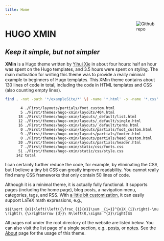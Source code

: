 ```yaml
---
title: Home
---
```


[<img src="https://simpleicons.org/icons/github.svg" style="max-width:15%;min-width:40px;float:right;" alt="Github repo" />](https://github.com/yihui/hugo-xmin)

# HUGO XMIN

## _Keep it simple, but not simpler_

**XMin** is a Hugo theme written by [Yihui Xie](https://yihui.name) in about four hours: half an hour was spent on the Hugo templates, and 3.5 hours were spent on styling. The main motivation for writing this theme was to provide a really minimal example to beginners of Hugo templates. This XMin theme contains about 130 lines of code in total, including the code in HTML templates and CSS (also counting empty lines).


```bash
find . -not -path '*/exampleSite/*' \( -name '*.html' -o -name '*.css' \) | xargs wc -l
```

```
       4 ./First/layouts/partials/foot_custom.html
       5 ./First/themes/hugo-xmin/layouts/404.html
      18 ./First/themes/hugo-xmin/layouts/_default/list.html
      12 ./First/themes/hugo-xmin/layouts/_default/single.html
      16 ./First/themes/hugo-xmin/layouts/_default/terms.html
       0 ./First/themes/hugo-xmin/layouts/partials/foot_custom.html
       9 ./First/themes/hugo-xmin/layouts/partials/footer.html
       0 ./First/themes/hugo-xmin/layouts/partials/head_custom.html
      20 ./First/themes/hugo-xmin/layouts/partials/header.html
       7 ./First/themes/hugo-xmin/static/css/fonts.css
      51 ./First/themes/hugo-xmin/static/css/style.css
     142 total
```

I can certainly further reduce the code, for example, by eliminating the CSS, but I believe a tiny bit CSS can greatly improve readability. You cannot really find many CSS frameworks that only contain 50 lines of code.

Although it is a minimal theme, it is actually fully functional. It supports pages (including the home page), blog posts, a navigation menu, categories, tags, and RSS. With [a little bit customization](https://github.com/yihui/hugo-xmin/blob/master/exampleSite/layouts/partials/foot_custom.html), it can easily support LaTeX math expressions, e.g.,

`$${\sqrt {n}}\left(\left({\frac {1}{n}}\sum _{i=1}^{n}X_{i}\right)-\mu \right)\ {\xrightarrow {d}}\ N\left(0,\sigma ^{2}\right)$$`

All pages not under the root directory of the website are listed below. You can also visit the list page of a single section, e.g., [posts](/post/), or [notes](/note/). See the [About](/about/) page for the usage of this theme.
